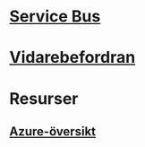 # [Service Bus](/azure/service-bus-messaging)
# [Vidarebefordran](/azure/service-bus-relay)
# Resurser
## [Azure-översikt](https://azure.microsoft.com/roadmap/?category=enterprise-integration)

